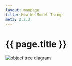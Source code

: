 ```yaml
---
layout: manpage
title: How We Model Things
meta: 2.2.3
---
```

# {{ page.title }}

![object tree diagram](https://fedorahosted.org/cobbler/attachment/wiki/ChartsAndGraphs/object_tree.png?format=raw)
